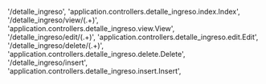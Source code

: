 '/detalle_ingreso', 'application.controllers.detalle_ingreso.index.Index',
'/detalle_ingreso/view/(.+)', 'application.controllers.detalle_ingreso.view.View',
'/detalle_ingreso/edit/(.+)', 'application.controllers.detalle_ingreso.edit.Edit',
'/detalle_ingreso/delete/(.+)', 'application.controllers.detalle_ingreso.delete.Delete',
'/detalle_ingreso/insert', 'application.controllers.detalle_ingreso.insert.Insert',